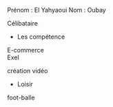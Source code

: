  Prénom : El Yahyaoui
 Nom : Oubay

 Célibataire  

- Les compétence

 E-commerce   
 Exel 
 
 création vidéo


- Loisir

 foot-balle 